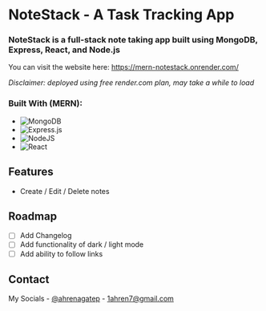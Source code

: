 # NoteStack - A Task Tracking App
### NoteStack is a full-stack note taking app built using MongoDB, Express, React, and Node.js
You can visit the website here: https://mern-notestack.onrender.com/

*Disclaimer: deployed using free render.com plan, may take a while to load*

### Built With (MERN):
* ![MongoDB](https://img.shields.io/badge/MongoDB-%234ea94b.svg?style=for-the-badge&logo=mongodb&logoColor=white)
* ![Express.js](https://img.shields.io/badge/express.js-%23404d59.svg?style=for-the-badge&logo=express&logoColor=%2361DAFB)
* ![NodeJS](https://img.shields.io/badge/node.js-6DA55F?style=for-the-badge&logo=node.js&logoColor=white)
* ![React](https://img.shields.io/badge/React-20232A?style=for-the-badge&logo=react&logoColor=61DAFB) 

## Features
* Create / Edit / Delete notes

## Roadmap

- [ ] Add Changelog
- [ ] Add functionality of dark / light mode
- [ ] Add ability to follow links
## Contact

My Socials - [@ahrenagatep](https://www.instagram.com/ahrenagatep/) - 1ahren7@gmail.com
